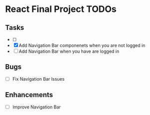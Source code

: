 # React Final Project TODOs

## Tasks
- [ ]
- [X] Add Navigation Bar componenets when you are not logged in
- [ ] Add Navigation Bar when you have are logged in

## Bugs

- [ ] Fix Navigation Bar Issues

## Enhancements

- [ ] Improve Navigation Bar